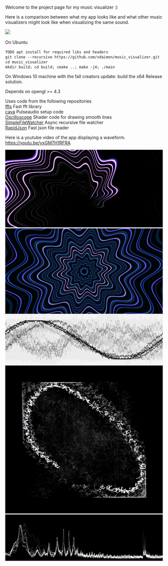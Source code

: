 Welcome to the project page for my music visualizer :)

Here is a comparison between what my app looks like and what other music
visualizers might look like when visualizing the same sound.

![](anim.gif)

On Ubuntu
```
TODO apt install for required libs and headers
git clone --recursive https://github.com/xdaimon/music_visualizer.git
cd music_visualizer
mkdir build; cd build; cmake ..; make -j4; ./main
```
On Windows 10 machine with the fall creators update: build the x64 Release solution.

Depends on opengl >= 4.3

Uses code from the following repositories<br>
<a href="https://github.com/linkotec/ffts">ffts</a>
	Fast fft library<br>
<a href="https://github.com/karlstav/cava">cava</a>
	Pulseaudio setup code<br>
<a href="https://github.com/kritzikratzi/Oscilloscope">Oscilloscope</a>
	Shader code for drawing smooth lines<br>
<a href="https://github.com/shadowndacorner/SimpleFileWatcher">SimpleFileWatcher</a>
	Async recursive file watcher<br>
<a href="https://github.com/rapidjson/rapidjson">RapidJson</a>
	Fast json file reader<br>

Here is a youtube video of the app displaying a waveform.<br>
<a href="https://youtu.be/yxGM7H1RFRA">https://youtu.be/yxGM7H1RFRA</a>

![](example1.png)
![](example2.png)
![](example3.png)
![](example4.png)
![](example5.png)
